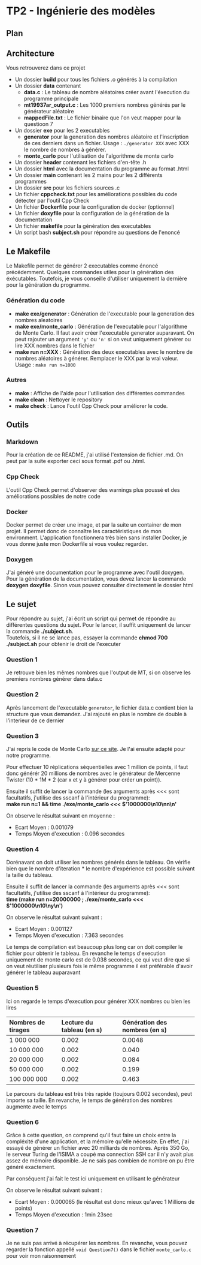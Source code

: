 # TP2 - Ingénierie des modèles

## Plan

## Architecture 

Vous retrouverez dans ce projet 
- Un dossier **build** pour tous les fichiers .o générés à la compilation
- Un dossier **data** contenant 
    - **data.c** : Le tableau de nombre aléatoires créer avant l'éxecution du programme principale
    - **mt19937ar_output.c** : Les 1000 premiers nombres générés par le générateur aléatoire
    - **mappedFile.txt** : Le fichier binaire que l'on veut mapper pour la questioon 7
- Un dossier **exe** pour les 2 executables
    - **generator** pour la generation des nombres aléatoire et l'inscription de ces derniers dans un fichier. Usage : `./generator XXX` avec XXX le nombre de nombres à générer.
    - **monte_carlo** pour l'utilisation de l'algorithme de monte carlo
- Un dossier **header** contenant les fichiers d'en-tête .h
- Un dossier **html** avec la documentation du programme au format .html
- Un dossier **main** contenant les 2 mains pour les 2 différents programmes
- Un dossier **src** pour les fichiers sources .c
- Un fichier **cppcheck.txt** pour les améliorations possibles du code détecter par l'outil Cpp Check
- Un fichier **Dockerfile** pour la configuration de docker (optionnel)
- Un fichier **doxyfile** pour la configuration de la génération de la documentation
- Un fichier **makefile** pour la génération des executables
- Un script bash **subject.sh** pour répondre au questions de l'enoncé


## Le Makefile

Le Makefile permet de générer 2 executables comme énoncé précédemment. Quelques commandes utiles pour la génération des éxécutables. Toutefois, je vous conseille d'utiliser uniquement la dernière pour la génération du programme.

### Génération du code

- **make exe/generator** : Génération de l'executable pour la generation des nombres aleatoires
- **make exe/monte_carlo** : Génération de l'executable pour l'algorithme de Monte Carlo. Il faut avoir créer l'executable generator auparavant. On peut rajouter un argument `'y'` ou `'n'` si on veut uniquement générer ou lire XXX nombres dans le fichier
- **make run n=XXX** : Génération des deux executables avec le nombre de nombres aléatoires à générer. Remplacer le XXX par la vrai valeur. Usage : `make run n=1000`

### Autres

- **make** : Affiche de l'aide pour l'utilisation des différentes commandes
- **make clean** : Nettoyer le repository
- **make check** : Lance l'outil Cpp Check pour améliorer le code.

## Outils 

### Markdown

Pour la création de ce README, j'ai utilisé l'extension de fichier .md. On peut par la suite exporter ceci sous format .pdf ou .html.

### Cpp Check

L'outil Cpp Check permet d'observer des warnings plus poussé et des améliorations possibles de notre code

### Docker

Docker permet de créer une image, et par la suite un container de mon projet. Il permet donc de connaître les caractéristiques de mon environment. L'application fonctionnera très bien sans installer Docker, je vous donne juste mon Dockerfile si vous voulez regarder.

### Doxygen

J'ai généré une documentation pour le programme avec l'outil doxygen. Pour la génération de la documentation, vous devez lancer la commande **doxygen doxyfile**. Sinon vous pouvez consulter directement le dossier html

## Le sujet

Pour répondre au sujet, j'ai écrit un script qui permet de répondre au différentes questions du sujet. Pour le lancer, il suffit uniquement de lancer la commande **./subject.sh**.   
Toutefois, si il ne se lance pas, essayer la commande **chmod 700 ./subject.sh** pour obtenir le droit de l'executer

### Question 1 

Je retrouve bien les mêmes nombres que l'output de MT, si on observe les premiers nombres générer dans data.c

### Question 2 

Après lancement de l'executable `generator`, le fichier data.c contient bien la structure que vous demandez. J'ai rajouté en plus le nombre de double à l'interieur de ce dernier

### Question 3 

J'ai repris le code de Monte Carlo [sur ce site](https://www.dartmouth.edu/~rc/classes/soft_dev/C_simple_ex.html). Je l'ai ensuite adapté pour notre programme.

Pour effectuer 10 réplications séquentielles avec 1 million de points, il faut donc générér 20 millions de nombres avec le générateur de Mercenne Twister (10 * 1M * 2 (car x et y à générer pour créer un point)). 

Ensuite il suffit de lancer la commande (les arguments après <<< sont facultatifs, j'utilise des sscanf à l'intérieur du programme):   
**make run n=1 && time ./exe/monte_carlo <<< $'1000000\n10\nn\n'**

On observe le résultat suivant en moyenne : 
- Ecart Moyen : 0.001079
- Temps Moyen d'execution : 0.096 secondes

### Question 4

Dorénavant on doit utiliser les nombres générés dans le tableau. On vérifie bien que le nombre d'iteration * le nombre d'expérience est possible suivant la taille du tableau.

Ensuite il suffit de lancer la commande (les arguments après <<< sont facultatifs, j'utilise des sscanf à l'intérieur du programme):   
**time (make run n=20000000 ; ./exe/monte_carlo <<< $'1000000\n10\ny\n')**

On observe le résultat suivant suivant : 
- Ecart Moyen : 0.001127
- Temps Moyen d'execution : 7.363 secondes

Le temps de compilation est beaucoup plus long car on doit compiler le fichier pour obtenir le tableau. En revanche le temps d'execution uniquement de monte carlo est de 0.038 secondes, ce qui veut dire que si on veut réutiliser plusieurs fois le même programme il est préférable d'avoir générer le tableau auparavant

### Question 5 

Ici on regarde le temps d'execution pour générer XXX nombres ou bien les lires 

|Nombres de tirages|Lecture du tableau (en s)|Génération des nombres (en s)|
|:-|:-|:-|
|1 000 000|0.002|0.0048|
|10 000 000|0.002|0.040|
|20 000 000|0.002|0.084|
|50 000 000|0.002|0.199|
|100 000 000|0.002|0.463|

Le parcours du tableau est très très rapide (toujours 0.002 secondes), peut importe sa taille. En revanche, le temps de génération des nombres augmente avec le temps

### Question 6

Grâce à cette question, on comprend qu'il faut faire un choix entre la compléxité d'une application, et la mémoire qu'elle nécessite. En effet, j'ai essayé de générer un fichier avec 20 milliards de nombres. Après 350 Go, le serveur Turing de l'ISIMA a coupé ma connection SSH car il n'y avait plus assez de mémoire disponible. Je ne sais pas combien de nombre on pu être généré exactement.

Par conséquent j'ai fait le test ici uniquement en utilisant le générateur

On observe le résultat suivant suivant : 
- Ecart Moyen : 0.000065 (le résultat est donc mieux qu'avec 1 Millions de points)
- Temps Moyen d'execution : 1min 23sec

### Question 7 

Je ne suis pas arrivé à récupérer les nombres. En revanche, vous pouvez regarder la fonction appellé `void Question7()` dans le fichier `monte_carlo.c` pour voir mon raisonnement
